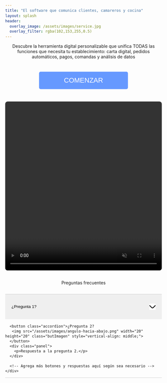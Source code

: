 ```yaml
---
title: "El software que comunica clientes, camareros y cocina"
layout: splash
header:
  overlay_image: /assets/images/service.jpg
  overlay_filter: rgba(102,153,255,0.5)
---
```


<div style="text-align:center;">
    Descubre la herramienta digital personalizable que unifica TODAS las funciones que necesita tu establecimiento: carta digital, pedidos automáticos, pagos, comandas y análisis de datos
  </div>

  <div style="text-align:center;">
    <button class="plan-button" id="login-link" onclick="openNetlifyIdentity()">COMENZAR</button>
  </div>

  <div style="margin: 0 auto; text-align:center;">
    <video width="900" height="544" style="border-radius: 8px; max-width: 900px; max-height: 100%; width: 100%;" autoplay loop muted>
      <source src="/assets/videos/your-video.mp4" type="video/mp4">
    </video>
  </div>

  <div style="text-align:center;margin: 2em;">
    Preguntas frecuentes
  </div>

  <div style="margin: 0 auto; text-align:center;">
    <div id="faq" class="faq" style="margin-top: 20px; margin: 0 auto;">
      <button class="accordion">¿Pregunta 1?
       <img src="/assets/images/angulo-hacia-abajo.png" width="20" height="20" class="butImagen" style="vertical-align: middle;">
      </button>
      <div class="panel">
        <p>Respuesta a la pregunta 1.</p>
      </div>

      <button class="accordion">¿Pregunta 2?
       <img src="/assets/images/angulo-hacia-abajo.png" width="20" height="20" class="butImagen" style="vertical-align: middle;">
      </button>
      <div class="panel">
        <p>Respuesta a la pregunta 2.</p>
      </div>

      <!-- Agrega más botones y respuestas aquí según sea necesario -->
    </div>
  </div>

  <style>
    .plan-button {
      background-color: #6699ff;
      color: white;
      border: none;
      padding: 15px 80px;
      margin: 40px;
      text-align: center;
      text-decoration: none;
      display: inline-block;
      font-size: 22px;
      border-radius: 5px;
      cursor: pointer;
    }

    .faq {
      width: 100%;
      max-width: 41rem;
      margin-left: auto;
      margin-right: auto;
      margin-top: 4em;
      text-align: left;
      border-bottom: 1px solid #ccc
    }

    .faq1_question {
        border-top: 1px solid var(--gray-200);
        cursor: pointer;
        justify-content: space-between;
        align-items: center;
        padding-top: 1.5rem;
        padding-bottom: 1rem;
        display: flex;
    }

    .accordion {
      width: 100%;
      padding: 20px 20px;
      text-align: left;
      border: none;
      cursor: pointer;
      text-decoration: none;
      line-height: 40px;
      outline: none;
      border-top: 1px solid #ccc;
    }

    .butImagen {
      transition: transform 0.3s ease;
    }

    .butImagen.rotated {
      transform: rotate(180deg);
    }

    img {
      float: right;
      margin-left: 10px;
      margin-bottom: 10px;
      margin-top: 10px;
    }

    .accordion:hover {}

    .accordion:focus, .accordion:active {
      outline: none;
    }

    .active, .accordion:hover {}

    .panel {
      padding: 0 18px;
      max-height: 0;
      overflow: hidden;
      transition: max-height 0.3s ease, padding 0.3s ease;
    }

    .panel.open {
      max-height: 200px; /* Adjust based on content height */
      padding: 20px 18px;
    }
  </style>

  <script>
    var acc = document.querySelectorAll(".accordion");

    acc.forEach(function(item) {
      item.addEventListener("click", function() {
        this.classList.toggle("active");
        this.querySelector("img").classList.toggle("rotated");
        var panel = this.nextElementSibling;
        if (panel.classList.contains("open")) {
          panel.classList.remove("open");
        } else {
          panel.classList.add("open");
        }
      });
    });
  </script>